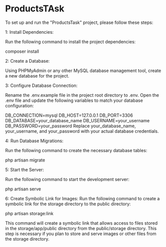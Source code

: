 # ProductsTAsk
To set up and run the "ProductsTask" project, please follow these steps:

1: Install Dependencies:

Run the following command to install the project dependencies:

composer install

2: Create a Database:

Using PHPMyAdmin or any other MySQL database management tool, create a new database for the project.

3: Configure Database Connection:

Rename the .env.example file in the project root directory to .env.
Open the .env file and update the following variables to match your database configuration:

DB_CONNECTION=mysql
DB_HOST=127.0.0.1
DB_PORT=3306
DB_DATABASE=your_database_name
DB_USERNAME=your_username
DB_PASSWORD=your_password
Replace your_database_name, your_username, and your_password with your actual database credentials.

4: Run Database Migrations:

Run the following command to create the necessary database tables:

php artisan migrate

5: Start the Server:

Run the following command to start the development server:

php artisan serve

6: Create Symbolic Link for Images:
Run the following command to create a symbolic link for the storage directory to the public directory:

php artisan storage:link

This command will create a symbolic link that allows access to files stored in the storage/app/public directory from the public/storage directory.
This step is necessary if you plan to store and serve images or other files from the storage directory.
